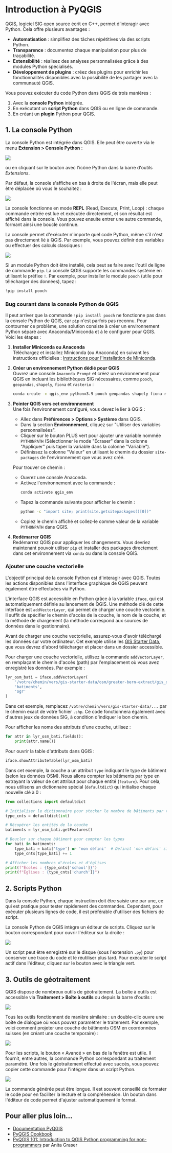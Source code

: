 # Introduction à PyQGIS

QGIS, logiciel SIG open source écrit en C++, permet d’interagir avec Python. Cela offre plusieurs avantages :

- **Automatisation** : simplifiez des tâches répétitives via des scripts Python.
- **Transparence** : documentez chaque manipulation pour plus de traçabilité.
- **Extensibilité** : réalisez des analyses personnalisées grâce à des modules Python spécialisés.
- **Développement de plugins** : créez des plugins pour enrichir les fonctionnalités disponibles avec la possibilité de les partager avec la communauté QGIS.

Vous pouvez exécuter du code Python dans QGIS de trois manières :

1. Avec la **console Python** intégrée.
2. En exécutant un **script Python** dans QGIS ou en ligne de commande.
3. En créant un **plugin** Python pour QGIS.

## 1. La console Python

La console Python est intégrée dans QGIS. Elle peut être ouverte via le menu **Extension > Console Python** :

![](assets/menu-console-python.png)

ou en cliquant sur le bouton avec l'icône Python dans la barre d'outils *Extensions*.

Par défaut, la console s'affiche en bas à droite de l'écran, mais elle peut être déplacée où vous le souhaitez :

![](assets/qgis-console-python.png)

La console fonctionne en mode **REPL** (Read, Execute, Print, Loop) : chaque commande entrée est lue et exécutée directement, et son résultat est affiché dans la console. Vous pouvez ensuite entrer une autre commande, formant ainsi une boucle continue.

La console permet d'exécuter n'importe quel code Python, même s'il n'est pas directement lié à QGIS. Par exemple, vous pouvez définir des variables ou effectuer des calculs classiques :

![](assets/qgis-repl-python.png)

Si un module Python doit être installé, cela peut se faire avec l'outil de ligne de commande `pip`. La console QGIS supporte les commandes système en utilisant le préfixe `!`. Par exemple, pour installer le module `pooch` (utile pour télécharger des données), tapez :

```python
!pip install pooch
```

### Bug courant dans la console Python de QGIS

Il peut arriver que la commande `!pip install pooch` ne fonctionne pas dans la console Python de QGIS, car `pip` n'est parfois pas reconnu. Pour contourner ce problème, une solution consiste à créer un environnement Python séparé avec Anaconda/Miniconda et à le configurer pour QGIS. Voici les étapes :

1. **Installer Miniconda ou Anaconda**  
   Téléchargez et installez Miniconda (ou Anaconda) en suivant les instructions officielles : [Instructions pour l'installation de Miniconda](https://docs.anaconda.com/miniconda/miniconda-install/).

2. **Créer un environnement Python dédié pour QGIS**  
   Ouvrez une console `Anaconda Prompt` et créez un environnement pour QGIS en incluant les bibliothèques SIG nécessaires, comme `pooch`, `geopandas`, `shapely`, `fiona` et `rasterio` :
   ```bash
   conda create -n qgis_env python=3.9 pooch geopandas shapely fiona rasterio
   ```

3. **Pointer QGIS vers cet environnement**  
   Une fois l'environnement configuré, vous devez le lier à QGIS :
   - Allez dans **Préférences > Options > Système** dans QGIS.
   - Dans la section **Environnement**, cliquez sur "Utiliser des variables personnalisées".
   - Cliquer sur le bouton PLUS vert pour ajouter une variable nommée `PYTHONPATH` (Sélectionner le mode "Écraser" dans la colonne "Appliquer" puis taper la variable dans la colonne "Variable").  
   - Définissez la colonne "Valeur" en utilisant le chemin du dossier `site-packages` de l'environnement que vous avez créé. 
   
   Pour trouver ce chemin :
     - Ouvrez une console Anaconda.
     - Activez l'environnement avec la commande :
       ```bash
       conda activate qgis_env
       ```
     - Tapez la commande suivante pour afficher le chemin :
       ```bash
       python -c "import site; print(site.getsitepackages()[0])"
       ```
     - Copiez le chemin affiché et collez-le comme valeur de la variable `PYTHONPATH` dans QGIS.

4. **Redémarrer QGIS**  
   Redémarrez QGIS pour appliquer les changements. Vous devriez maintenant pouvoir utiliser `pip` et installer des packages directement dans cet environnement via `conda` ou dans la console QGIS.

### Ajouter une couche vectorielle

L'objectif principal de la console Python est d'interagir avec QGIS. Toutes les actions disponibles dans l'interface graphique de QGIS peuvent également être effectuées via Python.

L'interface QGIS est accessible en Python grâce à la variable `iface`, qui est automatiquement définie au lancement de QGIS. Une méthode clé de cette interface est `addVectorLayer`, qui permet de charger une couche vectorielle. Il suffit de spécifier le chemin d'accès de la couche, le nom de la couche, et la méthode de chargement (la méthode correspond aux sources de données dans le gestionnaire).

Avant de charger une couche vectorielle, assurez-vous d'avoir téléchargé les données sur votre ordinateur. Cet exemple utilise les [GIS Starter Data](https://www.geoinformatique.ch/data/gis-starter-data), que vous devrez d'abord télécharger et placer dans un dossier accessible.

Pour charger une couche vectorielle, utilisez la commande `addVectorLayer`, en remplaçant le chemin d'accès (path) par l'emplacement où vous avez enregistré les données. Par exemple :

```python
lyr_osm_bati = iface.addVectorLayer(
    '/votre/chemin/vers/gis-starter-data/osm/greater-bern-extract/gis_osm_buildings_a.shp',
    'batiments',
    'ogr'
)
```

Dans cet exemple, remplacez `/votre/chemin/vers/gis-starter-data/...` par le chemin exact de votre fichier `.shp`. Ce code fonctionnera également avec d'autres jeux de données SIG, à condition d'indiquer le bon chemin.

Pour afficher les noms des attributs d'une couche, utilisez :

```python
for attr in lyr_osm_bati.fields():
    print(attr.name())
```

Pour ouvrir la table d'attributs dans QGIS :

```python
iface.showAttributeTable(lyr_osm_bati)
```

Dans cet exemple, la couche a un attribut `type` indiquant le type de bâtiment (selon les données OSM). Nous allons compter les bâtiments par type en extrayant la valeur de cet attribut pour chaque entité (`feature`). Pour cela, nous utilisons un dictionnaire spécial (`defaultdict`) qui initialise chaque nouvelle clé à 0 :

```python
from collections import defaultdict
```
``` python
# Initialiser le dictionnaire pour stocker le nombre de bâtiments par type
type_cnts = defaultdict(int)
```
```python
# Récupérer les entités de la couche
batiments = lyr_osm_bati.getFeatures()
```
```python
# Boucler sur chaque bâtiment pour compter les types
for bati in batiments:
    type_bati = bati['type'] or 'non défini'  # Définit 'non défini' si le type est vide
    type_cnts[type_bati] += 1
```
```python
# Afficher les nombres d'écoles et d'églises
print(f"Écoles : {type_cnts['school']}")
print(f"Églises : {type_cnts['church']}")
```

## 2. Scripts Python

Dans la console Python, chaque instruction doit être saisie une par une, ce qui est pratique pour tester rapidement des commandes. Cependant, pour exécuter plusieurs lignes de code, il est préférable d'utiliser des fichiers de script.

La console Python de QGIS intègre un éditeur de scripts. Cliquez sur le bouton correspondant pour ouvrir l'éditeur sur la droite :

![](assets/console-python-script.png)

Un script peut être enregistré sur le disque (sous l'extension `.py`) pour conserver une trace du code et le réutiliser plus tard. Pour exécuter le script actif dans l'éditeur, cliquez sur le bouton avec le triangle vert.

## 3. Outils de géotraitement

QGIS dispose de nombreux outils de géotraitement. La boîte à outils est accessible via **Traitement > Boîte à outils** ou depuis la barre d'outils :

![](assets/geoprocessing-toolbox.png)

Tous les outils fonctionnent de manière similaire : un double-clic ouvre une boîte de dialogue où vous pouvez paramétrer le traitement. Par exemple, voici comment projeter une couche de bâtiments OSM en coordonnées suisses (en créant une couche temporaire) :

![](assets/traitement-project.png)

Pour les scripts, le bouton « Avancé » en bas de la fenêtre est utile. Il fournit, entre autres, la commande Python correspondant au traitement paramétré. Une fois le géotraitement effectué avec succès, vous pouvez copier cette commande pour l'intégrer dans un script Python.

![](assets/processing-copy-py-command.png)

La commande générée peut être longue. Il est souvent conseillé de formater le code pour en faciliter la lecture et la compréhension. Un bouton dans l'éditeur de code permet d'ajuster automatiquement le format.

## Pour aller plus loin...

- [Documentation PyQGIS](https://qgis.org/pyqgis/master/index.html)
- [PyQGIS Cookbook](https://docs.qgis.org/3.40/en/docs/pyqgis_developer_cookbook/index.html)
- [PyQGIS 101: Introduction to QGIS Python programming for non-programmers](https://anitagraser.com/pyqgis-101-introduction-to-qgis-python-programming-for-non-programmers) par Anita Graser
